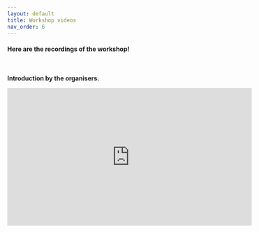 ```yaml
---
layout: default
title: Workshop videos
nav_order: 6
---
```


#### Here are the recordings of the workshop!
<br />

**Introduction by the organisers.** 
<br />
<iframe width="560" height="315" src="https://www.youtube.com/embed/playlist?list=PLJt_8n4VLbEyddZheKqfE7RlRO6WKHBnU" frameborder="0" allow="autoplay; encrypted-media" allowfullscreen></iframe>


